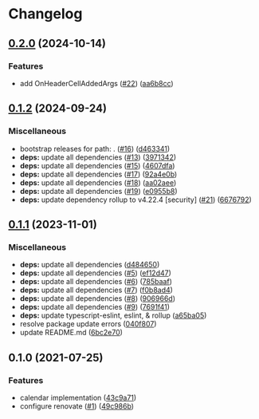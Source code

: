 # Changelog

## [0.2.0](https://github.com/jpvmrcd/calendar/compare/calendar-v0.1.2...calendar-v0.2.0) (2024-10-14)


### Features

* add OnHeaderCellAddedArgs ([#22](https://github.com/jpvmrcd/calendar/issues/22)) ([aa6b8cc](https://github.com/jpvmrcd/calendar/commit/aa6b8cc17902e59b6a52fa0c91c62acebc41215a))

## [0.1.2](https://github.com/jpvmrcd/calendar/compare/v0.1.1...calendar-v0.1.2) (2024-09-24)


### Miscellaneous

* bootstrap releases for path: . ([#16](https://github.com/jpvmrcd/calendar/issues/16)) ([d463341](https://github.com/jpvmrcd/calendar/commit/d46334144f568cb96064a491772329d8a510752b))
* **deps:** update all dependencies ([#13](https://github.com/jpvmrcd/calendar/issues/13)) ([3971342](https://github.com/jpvmrcd/calendar/commit/3971342a2e292de726fa2cafe369411b6acd4996))
* **deps:** update all dependencies ([#15](https://github.com/jpvmrcd/calendar/issues/15)) ([4607dfa](https://github.com/jpvmrcd/calendar/commit/4607dfaa5e95b8df5ada5d092a03b7cf7b5f1f7d))
* **deps:** update all dependencies ([#17](https://github.com/jpvmrcd/calendar/issues/17)) ([92a4e0b](https://github.com/jpvmrcd/calendar/commit/92a4e0bddff86ee6e13f03520a89ab4ccbd9ea15))
* **deps:** update all dependencies ([#18](https://github.com/jpvmrcd/calendar/issues/18)) ([aa02aee](https://github.com/jpvmrcd/calendar/commit/aa02aeeb64ca093bda8c0b8bd492b244a7b14e0f))
* **deps:** update all dependencies ([#19](https://github.com/jpvmrcd/calendar/issues/19)) ([e0955b8](https://github.com/jpvmrcd/calendar/commit/e0955b867ffbb01a6beb183b4b0ff7e740512654))
* **deps:** update dependency rollup to v4.22.4 [security] ([#21](https://github.com/jpvmrcd/calendar/issues/21)) ([6676792](https://github.com/jpvmrcd/calendar/commit/6676792ff6dce959d2a756ba747deea441a518b1))

## [0.1.1](https://github.com/jpvmrcd/calendar/compare/v0.1.0...v0.1.1) (2023-11-01)


### Miscellaneous

* **deps:** update all dependencies ([d484650](https://github.com/jpvmrcd/calendar/commit/d484650c71188a8e7682881fcd47f01b91e376ef))
* **deps:** update all dependencies ([#5](https://github.com/jpvmrcd/calendar/issues/5)) ([ef12d47](https://github.com/jpvmrcd/calendar/commit/ef12d476f76e2e630312c2d1539b2985c86f5be5))
* **deps:** update all dependencies ([#6](https://github.com/jpvmrcd/calendar/issues/6)) ([785baaf](https://github.com/jpvmrcd/calendar/commit/785baaf6fc860fc052718aa512a6354f9c01b580))
* **deps:** update all dependencies ([#7](https://github.com/jpvmrcd/calendar/issues/7)) ([f0b8ad4](https://github.com/jpvmrcd/calendar/commit/f0b8ad466dd22ec00c260c100d03f12a3e9d5aa8))
* **deps:** update all dependencies ([#8](https://github.com/jpvmrcd/calendar/issues/8)) ([906966d](https://github.com/jpvmrcd/calendar/commit/906966d8d2cb3eff8b4cc92d7afd50a384a68f97))
* **deps:** update all dependencies ([#9](https://github.com/jpvmrcd/calendar/issues/9)) ([7691f41](https://github.com/jpvmrcd/calendar/commit/7691f41c511c44b276cffe007461b42538976566))
* **deps:** update typescript-eslint, eslint, & rollup ([a65ba05](https://github.com/jpvmrcd/calendar/commit/a65ba0556fcd71cd38d8035fff07d36b26bf8189))
* resolve package update errors ([040f807](https://github.com/jpvmrcd/calendar/commit/040f807efbb621c2dc158534851de50a54b15e81))
* update README.md ([6bc2e70](https://github.com/jpvmrcd/calendar/commit/6bc2e7066bb4def0239637448347c375fef74d52))

## 0.1.0 (2021-07-25)


### Features

* calendar implementation ([43c9a71](https://www.github.com/jpvmrcd/calendar/commit/43c9a7152b47ba4f39fcf57603cde5a97a6ce3e0))
* configure renovate ([#1](https://www.github.com/jpvmrcd/calendar/issues/1)) ([49c986b](https://www.github.com/jpvmrcd/calendar/commit/49c986b5d89da3c046881d09ffa458e1a45cb4a8))
